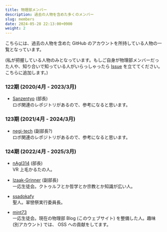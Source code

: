 ```yaml
---
title: 物理部メンバー
description: 過去の人物を含めた多くのメンバー
slug: members
date: 2024-05-28 22:13:00+0900
weight: 2
---
```


こちらには、過去の人物を含めた GitHub のアカウントを所持している人物の一覧となっています。

(私が把握している人物のみとなっています。もしご自身が物理部メンバーだった人や、知り合いで知っている人がいらっしゃったら [Issue](https://github.com/takasaki-physics/takasaki-physics.github.io/issues) を立ててください。こちらに追加します。)

### 122期 (2020/4月 - 2023/3月)
- [Sanzentyo](https://github.com/Sanzentyo) (部長)  
ロボ関連のレポジトリがあるので、参考になると思います。

### 123期 (2021/4月 - 2024/3月)
- [negi-tech](https://github.com/negi-tech) (副部長?)  
ロボ関連のレポジトリがあるので、参考になると思います。

### 124期 (2022/4月 - 2025/3月)
- [nAgI314](https://github.com/nAgI314) (部長)  
VR 上毛かるたの人。

- [Izaak-Grinner](https://github.com/Izaak-Grinner) (副部長)  
一応生徒会。クトゥルフとか哲学とか宗教とか知識が広い人。

- [ssadokafy](https://github.com/ssadokafy)  
聖人。翠巒祭実行委員長。

- [mint73](https://github.com/mint73)  
一応生徒会。現在の物理部 Blog (このウェブサイト) を整備した人。趣味 (別アカウント) では、 OSS への貢献をしてます。
